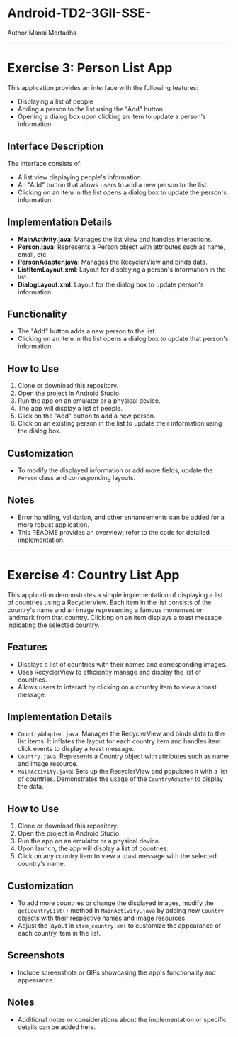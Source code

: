 # Android-TD2-3GII-SSE-

Author:Manai Mortadha

----


# Exercise 3: Person List App

This application provides an interface with the following features:

- Displaying a list of people
- Adding a person to the list using the "Add" button
- Opening a dialog box upon clicking an item to update a person's information

## Interface Description

The interface consists of:
- A list view displaying people's information.
- An "Add" button that allows users to add a new person to the list.
- Clicking on an item in the list opens a dialog box to update the person's information.

## Implementation Details

- **MainActivity.java**: Manages the list view and handles interactions.
- **Person.java**: Represents a Person object with attributes such as name, email, etc.
- **PersonAdapter.java**: Manages the RecyclerView and binds data.
- **ListItemLayout.xml**: Layout for displaying a person's information in the list.
- **DialogLayout.xml**: Layout for the dialog box to update person's information.

## Functionality

- The "Add" button adds a new person to the list.
- Clicking on an item in the list opens a dialog box to update that person's information.

## How to Use

1. Clone or download this repository.
2. Open the project in Android Studio.
3. Run the app on an emulator or a physical device.
4. The app will display a list of people.
5. Click on the "Add" button to add a new person.
6. Click on an existing person in the list to update their information using the dialog box.

## Customization

- To modify the displayed information or add more fields, update the `Person` class and corresponding layouts.

## Notes

- Error handling, validation, and other enhancements can be added for a more robust application.
- This README provides an overview; refer to the code for detailed implementation.

---

# Exercise 4: Country List App

This application demonstrates a simple implementation of displaying a list of countries using a RecyclerView. Each item in the list consists of the country's name and an image representing a famous monument or landmark from that country. Clicking on an item displays a toast message indicating the selected country.

## Features

- Displays a list of countries with their names and corresponding images.
- Uses RecyclerView to efficiently manage and display the list of countries.
- Allows users to interact by clicking on a country item to view a toast message.

## Implementation Details

- `CountryAdapter.java`: Manages the RecyclerView and binds data to the list items. It inflates the layout for each country item and handles item click events to display a toast message.
- `Country.java`: Represents a Country object with attributes such as name and image resource.
- `MainActivity.java`: Sets up the RecyclerView and populates it with a list of countries. Demonstrates the usage of the `CountryAdapter` to display the data.

## How to Use

1. Clone or download this repository.
2. Open the project in Android Studio.
3. Run the app on an emulator or a physical device.
4. Upon launch, the app will display a list of countries.
5. Click on any country item to view a toast message with the selected country's name.

## Customization

- To add more countries or change the displayed images, modify the `getCountryList()` method in `MainActivity.java` by adding new `Country` objects with their respective names and image resources.
- Adjust the layout in `item_country.xml` to customize the appearance of each country item in the list.

## Screenshots

- Include screenshots or GIFs showcasing the app's functionality and appearance.

## Notes

- Additional notes or considerations about the implementation or specific details can be added here.


